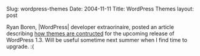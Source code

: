 Slug: wordpress-themes
Date: 2004-11-11
Title: WordPress Themes
layout: post

Ryan Boren, |WordPress| developer extraorinaire, posted an article describing <a href="http://boren.nu/archives/2004/11/10/anatomy-of-a-wordpress-theme/">how themes are contructed</a> for the upcoming release of WordPress 1.3. Will be useful sometime next summer when I find time to upgrade. :(
